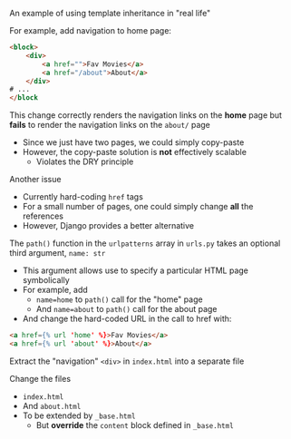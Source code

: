 
An example of using template inheritance in "real life"

For example, add navigation to home page:
```html
<block>
	<div>
		<a href="">Fav Movies</a>
		<a href="/about">About</a>
	</div>
# ...
</block
```

This change correctly renders the navigation links on the **home** page but **fails** to render the navigation links on the `about/` page
- Since we just have two pages, we could simply copy-paste
- However, the copy-paste solution is **not** effectively scalable
	- Violates the DRY principle

Another issue
- Currently hard-coding `href` tags
- For a small number of pages, one could simply change **all** the references
- However, Django provides a better alternative
 
 The `path()` function in the `urlpatterns` array in `urls.py` takes an optional third argument, `name: str`
- This argument allows use to specify a particular HTML page symbolically
- For example, add 
	- `name=home` to `path()` call for the "home" page
	- And `name=about` to `path()` call for the about page
- And change the hard-coded URL in the call to href with:
```HTML
<a href={% url 'home' %}>Fav Movies</a>
<a href={% url 'about' %}>About</a>
```

Extract the "navigation" `<div>` in `index.html` into a separate file

Change the files
- `index.html`
- And `about.html`
- To be extended by  `_base.html`
	- But **override** the `content` block defined in `_base.html`



